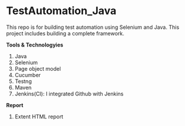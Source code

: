 # TestAutomation_Java
This repo is for building test automation using Selenium and Java. This project includes building a complete framework.

**Tools & Technologyies**

1. Java
2. Selenium
3. Page object model
4. Cucumber 
5. Testng
6. Maven 
6. Jenkins(CI): I integrated Github with Jenkins

**Report**
1. Extent HTML report
